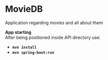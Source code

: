 # MovieDB
Application regarding movies and all about them

**App starting**
<br>After being positioned inside API directory use: <br>
 * **`mvn install`**
 * **`mvn spring-boot:run`**
